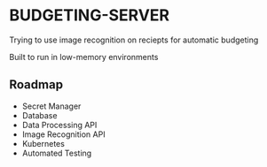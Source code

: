 # BUDGETING-SERVER
Trying to use image recognition on reciepts for automatic budgeting

Built to run in low-memory environments

## Roadmap
* Secret Manager
* Database
* Data Processing API
* Image Recognition API
* Kubernetes
* Automated Testing